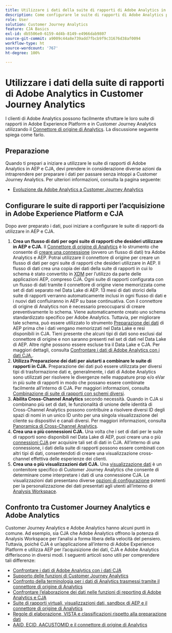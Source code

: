 ```yaml
---
title: Utilizzare i dati della suite di rapporti di Adobe Analytics in Customer Journey Analytics
description: Come configurare le suite di rapporti di Adobe Analytics per l’acquisizione in AEP e CJA
role: User
solution: Customer Journey Analytics
feature: CJA Basics
exl-id: db5506e0-6159-4d4b-8149-e4966dab9807
source-git-commit: a9009c44a8e739add7fbcb9f9c31676d38af0094
workflow-type: ht
source-wordcount: '767'
ht-degree: 100%

---
```


# Utilizzare i dati della suite di rapporti di Adobe Analytics in Customer Journey Analytics

I clienti di Adobe Analytics possono facilmente sfruttare le loro suite di rapporti in Adobe Experience Platform e in Customer Journey Analytics utilizzando il [Connettore di origine di Analytics](https://experienceleague.adobe.com/docs/experience-platform/sources/connectors/adobe-applications/analytics.html?lang=it). La discussione seguente spiega come farlo.

## Preparazione

Quando ti prepari a iniziare a utilizzare le suite di rapporti di Adobe Analytics in AEP e CJA, devi prendere in considerazione diverse azioni da intraprendere per preparare i dati per passare senza intoppi a Customer Journey Analytics. Per ulteriori informazioni, consulta la pagina seguente:

* [Evoluzione da Adobe Analytics a Customer Journey Analytics](/help/getting-started/aa-to-cja.md)

## Configurare le suite di rapporti per l’acquisizione in Adobe Experience Platform e CJA

Dopo aver preparato i dati, puoi iniziare a configurare le suite di rapporti da utilizzare in AEP e CJA.

1. **Crea un flusso di dati per ogni suite di rapporti che desideri utilizzare in AEP e CJA.** Il [Connettore di origine di Analytics](https://experienceleague.adobe.com/docs/experience-platform/sources/connectors/adobe-applications/analytics.html?lang=it) è lo strumento che consente di [creare una connessione](/help/connections/create-connection.md) (ovvero un flusso di dati) tra Adobe Analytics e AEP. Potrai utilizzare il connettore di origine per creare un flusso di dati per ogni suite di rapporti che desideri utilizzare in AEP. Il flusso di dati crea una copia dei dati della suite di rapporti in cui lo schema è stato convertito in [XDM](https://experienceleague.adobe.com/docs/platform-learn/tutorials/schemas/schemas-and-experience-data-model.html?lang=it) per l’utilizzo da parte delle applicazioni AEP, compreso CJA. Ogni suite di rapporti configurata con un flusso di dati tramite il connettore di origine viene memorizzata come set di dati separato nel Data Lake di AEP. 13 mesi di dati storici della suite di rapporti verranno automaticamente inclusi in ogni flusso di dati e i nuovi dati confluiranno in AEP su base continuativa. Con il connettore di origine di Analytics non è necessario preoccuparsi di creare preventivamente lo schema. Viene automaticamente creato uno schema standardizzato specifico per Adobe Analytics. Tuttavia, per migliorare tale schema, può essere utilizzato lo strumento [Preparazione dei dati](https://experienceleague.adobe.com/docs/experience-platform/data-prep/home.html?lang=it) di AEP prima che i dati vengano memorizzati nel Data Lake e resi disponibili in CJA. Tieni presente che alcuni tipi di dati sono esclusi dal connettore di origine e non saranno presenti nel set di dati nel Data Lake di AEP. Altre righe possono essere escluse tra il Data Lake e CJA. Per maggiori dettagli, consulta [Confrontare i dati di Adobe Analytics con i dati CJA.](/help/troubleshooting/compare.md).
1. **Utilizza Preparazione dei dati per aiutarti a combinare le suite di rapporti in CJA.** Preparazione dei dati può essere utilizzata per diversi tipi di trasformazione dati e, generalmente, i dati di Adobe Analytics sono utilizzati per risolvere le divergenze nelle mappature prop e/o eVar in più suite di rapporti in modo che possano essere combinate facilmente all’interno di CJA. Per maggiori informazioni, consulta [Combinazione di suite di rapporti con schemi diversi](/help/use-cases/aa-data/combine-report-suites.md).
1. **Abilita Cross-Channel Analytics** secondo necessità. Quando in CJA si combinano più set di dati, le funzionalità di unione delle identità di Cross-Channel Analytics possono contribuire a risolvere diversi ID degli spazi di nomi in un unico ID unito per una singola visualizzazione del cliente su dispositivi e canali diversi. Per maggiori informazioni, consulta [Panoramica di Cross-Channel Analytics](/help/cca/overview.md).
1. **Crea una o più connessioni CJA.** Una volta che i set di dati per le suite di rapporti sono disponibili nel Data Lake di AEP, puoi creare una o più [connessioni CJA](/help/connections/overview.md) per acquisire tali set di dati in CJA. All’interno di una connessione, i dati della suite di rapporti possono essere combinati con altri tipi di dati, consentendoti di creare una visualizzazione cross-channel effettiva delle esperienze dei clienti.
1. **Crea una o più visualizzazioni dati CJA.** Una [visualizzazione dati](/help/data-views/data-views.md) è un contenitore specifico di Customer Journey Analytics che consente di determinare come interpretare i dati di una connessione CJA. Le visualizzazioni dati presentano diverse [opzioni di configurazione](/help/data-views/create-dataview.md) potenti per la personalizzazione dei dati presentati agli utenti all’interno di [Analysis Workspace](/help/analysis-workspace/home.md).

## Confronto tra Customer Journey Analytics e Adobe Analytics

Customer Journey Analytics e Adobe Analytics hanno alcuni punti in comune. Ad esempio, sia CJA che Adobe Analytics offrono la potenza di Analysis Workspace per l’analisi a forma libera della velocità del pensiero. Tuttavia, poiché CJA è un’applicazione all’interno di Adobe Experience Platform e utilizza AEP per l’acquisizione dei dati, CJA e Adobe Analytics differiscono in diversi modi. I seguenti articoli sono utili per comprendere tali differenze:

* [Confrontare i dati di Adobe Analytics con i dati CJA](/help/troubleshooting/compare.md)
* [Supporto delle funzioni di Customer Journey Analytics](/help/getting-started/aa-vs-cja/cja-aa.md)
* [Confronto della terminologia per i dati di Analytics trasmessi tramite il connettore di origine di Analytics](/help/getting-started/aa-vs-cja/terminology.md)
* [Confrontare l’elaborazione dei dati nelle funzioni di reporting di Adobe Analytics e CJA](/help/getting-started/aa-vs-cja/data-processing-comparisons.md)
* [Suite di rapporti virtuali, visualizzazioni dati, sandbox di AEP e il connettore di origine di Analytics](/help/getting-started/aa-vs-cja/vrs-dataview-sandbox-adc.md)
* [Regole di elaborazione, VISTA e classificazioni rispetto alla preparazione dati](/help/getting-started/aa-vs-cja/pr-vista-dataprep.md)
* [AAID, ECID, AACUSTOMID e il connettore di origine di Analytics](/help/getting-started/aa-vs-cja/aaid-ecid-adc.md)
